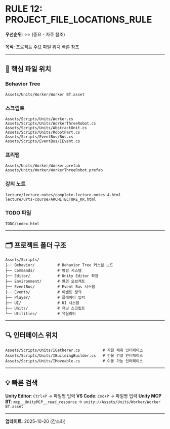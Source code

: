 # RULE 12: PROJECT_FILE_LOCATIONS_RULE

**우선순위**: ⭐⭐ (중요 - 자주 참조)

**목적**: 프로젝트 주요 파일 위치 빠른 참조

---

## 📂 핵심 파일 위치

### Behavior Tree
```
Assets/Units/Worker/Worker BT.asset
```

### 스크립트
```
Assets/Scripts/Units/Worker.cs
Assets/Scripts/Units/WorkerThreeRobot.cs
Assets/Scripts/Units/AbstractUnit.cs
Assets/Scripts/Units/RobotPart.cs
Assets/Scripts/EventBus/Bus.cs
Assets/Scripts/EventBus/IEvent.cs
```

### 프리팹
```
Assets/Units/Worker/Worker.prefab
Assets/Units/Worker/WorkerThreeRobot.prefab
```

### 강의 노트
```
lecture/lecture-notes/complete-lecture-notes-4.html
lecture/urts-course/ARCHITECTURE_KR.html
```

### TODO 파일
```
TODO/index.html
```

---

## 🗂️ 프로젝트 폴더 구조

```
Assets/Scripts/
├── Behavior/          # Behavior Tree 커스텀 노드
├── Commands/          # 명령 시스템
├── Editor/            # Unity Editor 확장
├── Environment/       # 환경 오브젝트
├── EventBus/          # Event Bus 시스템
├── Events/            # 이벤트 정의
├── Player/            # 플레이어 입력
├── UI/                # UI 시스템
├── Units/             # 유닛 스크립트
└── Utilities/         # 유틸리티
```

---

## 🔍 인터페이스 위치

```
Assets/Scripts/Units/IGatherer.cs          # 자원 채취 인터페이스
Assets/Scripts/Units/IBuildingBuilder.cs   # 건물 건설 인터페이스
Assets/Scripts/Units/IMoveable.cs          # 이동 가능 인터페이스
```

---

## 💡 빠른 검색

**Unity Editor**: `Ctrl+P` → 파일명 입력
**VS Code**: `Cmd+P` → 파일명 입력
**Unity MCP BT**: `mcp__UnityMCP__read_resource` → `unity://Assets/Units/Worker/Worker BT.asset`

---

**업데이트**: 2025-10-20 (간소화)
